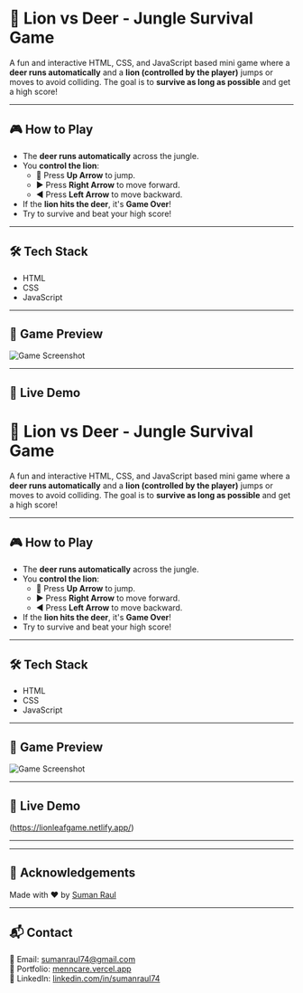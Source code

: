 # 🦁 Lion vs Deer - Jungle Survival Game

A fun and interactive HTML, CSS, and JavaScript based mini game where a **deer runs automatically** and a **lion (controlled by the player)** jumps or moves to avoid colliding. The goal is to **survive as long as possible** and get a high score!

---

## 🎮 How to Play

- The **deer runs automatically** across the jungle.
- You **control the lion**:
  - 🔼 Press **Up Arrow** to jump.
  - ▶️ Press **Right Arrow** to move forward.
  - ◀️ Press **Left Arrow** to move backward.
- If the **lion hits the deer**, it's **Game Over**!
- Try to survive and beat your high score!

---

## 🛠️ Tech Stack

- HTML
- CSS
- JavaScript

---

## 📸 Game Preview

![Game Screenshot](./game-preview.png)

---

## 🚀 Live Demo

# 🦁 Lion vs Deer - Jungle Survival Game

A fun and interactive HTML, CSS, and JavaScript based mini game where a **deer runs automatically** and a **lion (controlled by the player)** jumps or moves to avoid colliding. The goal is to **survive as long as possible** and get a high score!

---

## 🎮 How to Play

- The **deer runs automatically** across the jungle.
- You **control the lion**:
  - 🔼 Press **Up Arrow** to jump.
  - ▶️ Press **Right Arrow** to move forward.
  - ◀️ Press **Left Arrow** to move backward.
- If the **lion hits the deer**, it's **Game Over**!
- Try to survive and beat your high score!

---

## 🛠️ Tech Stack

- HTML
- CSS
- JavaScript

---

## 📸 Game Preview

![Game Screenshot](./game-preview.png)

---

## 🚀 Live Demo

(https://lionleafgame.netlify.app/)

---


---

## 🙌 Acknowledgements

Made with ❤️ by [Suman Raul](https://github.com/sumanraul74)

---

## 📬 Contact

📧 Email: [sumanraul74@gmail.com](mailto:sumanraul74@gmail.com)  
🔗 Portfolio: [menncare.vercel.app](https://menncare.vercel.app)  
🔗 LinkedIn: [linkedin.com/in/sumanraul74](https://linkedin.com/in/sumanraul74)




